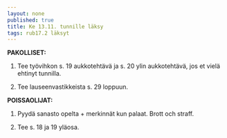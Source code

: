 ```yaml
---
layout: none
published: true
title: Ke 13.11. tunnille läksy
tags: rub17.2 läksyt
---
```

**PAKOLLISET:**

1. Tee työvihkon s. 19 aukkotehtävä ja s. 20 ylin aukkotehtävä, jos et vielä ehtinyt tunnilla.

2. Tee lauseenvastikkeista s. 29 loppuun.

**POISSAOLIJAT:**

1. Pyydä sanasto opelta + merkinnät kun palaat. Brott och straff.

2. Tee s. 18 ja 19 yläosa.
